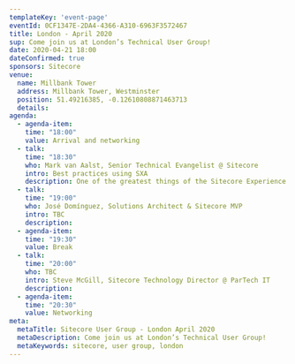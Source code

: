 ```yaml
---
templateKey: 'event-page'
eventId: 0CF1347E-2DA4-4366-A310-6963F3572467
title: London - April 2020
sup: Come join us at London’s Technical User Group! 
date: 2020-04-21 18:00
dateConfirmed: true
sponsors: Sitecore
venue:
  name: Millbank Tower
  address: Millbank Tower, Westminster
  position: 51.49216385, -0.12610808871463713 
  details: 
agenda:
  - agenda-item:
    time: "18:00"
    value: Arrival and networking
  - talk:
    time: "18:30"
    who: Mark van Aalst, Senior Technical Evangelist @ Sitecore
    intro: Best practices using SXA
    description: One of the greatest things of the Sitecore Experience Accelerator (SXA) is it is flexibility; however, it is also one of the pitfalls. In this session Mark van Aalst will explain what he sees as best practices when developing an SXA website. You will learn how SXA has been developed and what the reasons and stories are behind specific features. Learn about features you use every day like the promo component, the best ways of implementing third party libraries and how to make sure your can easily upgrade to newer versions. Everything that you will see can be used right away in your existing projects.
  - talk:
    time: "19:00"
    who: José Domínguez, Solutions Architect & Sitecore MVP
    intro: TBC
    description:
  - agenda-item:
    time: "19:30"
    value: Break
  - talk:
    time: "20:00"
    who: TBC
    intro: Steve McGill, Sitecore Technology Director @ ParTech IT
    description:
  - agenda-item:
    time: "20:30"
    value: Networking
meta:
  metaTitle: Sitecore User Group - London April 2020  
  metaDescription: Come join us at London’s Technical User Group!
  metaKeywords: sitecore, user group, london
---
```

